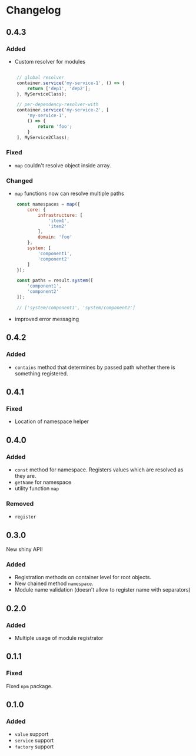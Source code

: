 # Changelog

## 0.4.3
### Added
* Custom resolver for modules
````js

    // global resolver
    container.service('my-service-1', () => {
        return ['dep1', 'dep2'];
    }, MyServiceClass);

    // per-dependency-resolver-with
    container.service('my-service-2', [
        'my-service-1',
        () => {
            return 'foo';
        }
    ], MyService2Class);
````
### Fixed
* ```map``` couldn't resolve object inside array.
### Changed
* ```map``` functions now can resolve multiple paths   
````js
    const namespaces = map({
        core: {
            infrastructure: [
                'item1',
                'item2'
            ],
            domain: 'foo'
        },
        system: [
            'component1',
            'component2'
        ]
    });

    const paths = result.system([
        'component1',
        'component2'
    ]);

    // ['system/component1', 'system/component2']
````
* improved error messaging


## 0.4.2

### Added
* ```contains``` method that determines by passed path whether there is something registered.

## 0.4.1

### Fixed
* Location of namespace helper

## 0.4.0

### Added
* ```const``` method for namespace. Registers values which are resolved as they are.
* ```getName``` for namespace
* utility function ```map```

### Removed
* ```register```

## 0.3.0

New shiny API!

### Added
* Registration methods on container level for root objects.
* New chained method ```namespace```.
* Module name validation (doesn't allow to register name with separators)

## 0.2.0

### Added
* Multiple usage of module registrator

## 0.1.1

### Fixed

Fixed `npm` package.

## 0.1.0

### Added

* `value` support
* `service` support
* `factory` support
